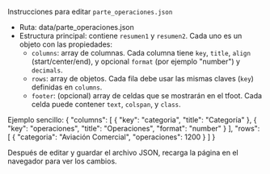 Instrucciones para editar `parte_operaciones.json`

- Ruta: data/parte_operaciones.json
- Estructura principal: contiene `resumen1` y `resumen2`. Cada uno es un objeto con las propiedades:
  - `columns`: array de columnas. Cada columna tiene `key`, `title`, `align` (start/center/end), y opcional `format` (por ejemplo "number") y `decimals`.
  - `rows`: array de objetos. Cada fila debe usar las mismas claves (`key`) definidas en `columns`.
  - `footer`: (opcional) array de celdas que se mostrarán en el tfoot. Cada celda puede contener `text`, `colspan`, y `class`.

Ejemplo sencillo:
{
  "columns": [ { "key": "categoria", "title": "Categoría" }, { "key": "operaciones", "title": "Operaciones", "format": "number" } ],
  "rows": [ { "categoria": "Aviación Comercial", "operaciones": 1200 } ]
}

Después de editar y guardar el archivo JSON, recarga la página en el navegador para ver los cambios.

